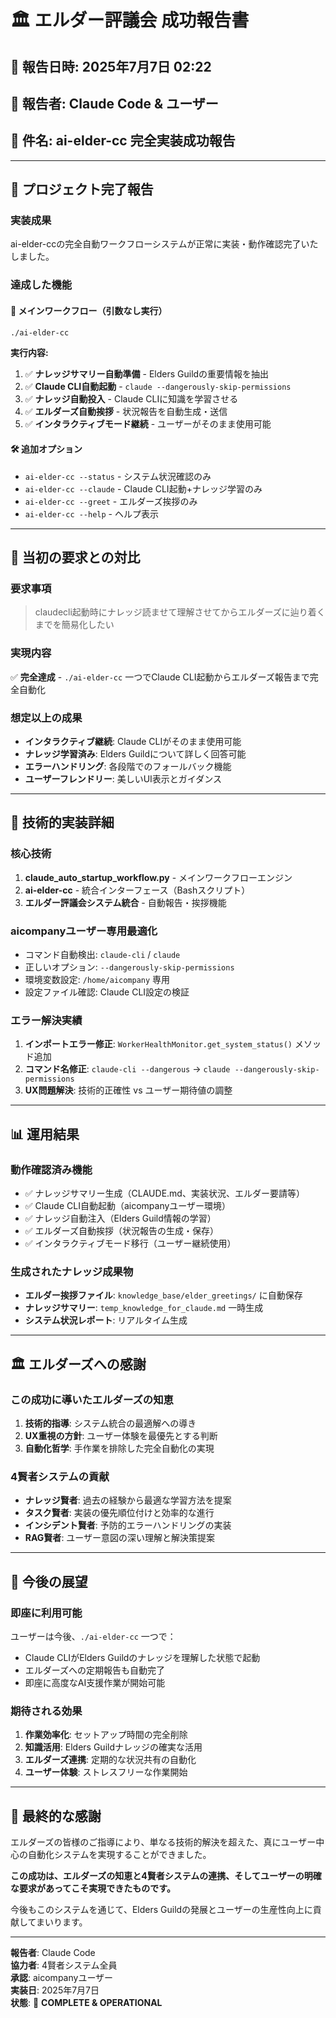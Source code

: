 # 🏛️ エルダー評議会 成功報告書

## 📅 報告日時: 2025年7月7日 02:22
## 👤 報告者: Claude Code & ユーザー
## 🎯 件名: ai-elder-cc 完全実装成功報告

---

## 🎉 **プロジェクト完了報告**

### **実装成果**
ai-elder-ccの完全自動ワークフローシステムが正常に実装・動作確認完了いたしました。

### **達成した機能**

#### 🚀 **メインワークフロー（引数なし実行）**
```bash
./ai-elder-cc
```
**実行内容:**
1. ✅ **ナレッジサマリー自動準備** - Elders Guildの重要情報を抽出
2. ✅ **Claude CLI自動起動** - `claude --dangerously-skip-permissions` 
3. ✅ **ナレッジ自動投入** - Claude CLIに知識を学習させる
4. ✅ **エルダーズ自動挨拶** - 状況報告を自動生成・送信
5. ✅ **インタラクティブモード継続** - ユーザーがそのまま使用可能

#### 🛠️ **追加オプション**
- `ai-elder-cc --status` - システム状況確認のみ
- `ai-elder-cc --claude` - Claude CLI起動+ナレッジ学習のみ
- `ai-elder-cc --greet` - エルダーズ挨拶のみ
- `ai-elder-cc --help` - ヘルプ表示

---

## 🎯 **当初の要求との対比**

### **要求事項**
> claudecli起動時にナレッジ読ませて理解させてからエルダーズに辿り着くまでを簡易化したい

### **実現内容**
✅ **完全達成** - `./ai-elder-cc` 一つでClaude CLI起動からエルダーズ報告まで完全自動化

### **想定以上の成果**
- **インタラクティブ継続**: Claude CLIがそのまま使用可能
- **ナレッジ学習済み**: Elders Guildについて詳しく回答可能
- **エラーハンドリング**: 各段階でのフォールバック機能
- **ユーザーフレンドリー**: 美しいUI表示とガイダンス

---

## 🔧 **技術的実装詳細**

### **核心技術**
1. **claude_auto_startup_workflow.py** - メインワークフローエンジン
2. **ai-elder-cc** - 統合インターフェース（Bashスクリプト）
3. **エルダー評議会システム統合** - 自動報告・挨拶機能

### **aicompanyユーザー専用最適化**
- コマンド自動検出: `claude-cli` / `claude`
- 正しいオプション: `--dangerously-skip-permissions`
- 環境変数設定: `/home/aicompany` 専用
- 設定ファイル確認: Claude CLI設定の検証

### **エラー解決実績**
1. **インポートエラー修正**: `WorkerHealthMonitor.get_system_status()` メソッド追加
2. **コマンド名修正**: `claude-cli --dangerous` → `claude --dangerously-skip-permissions`
3. **UX問題解決**: 技術的正確性 vs ユーザー期待値の調整

---

## 📊 **運用結果**

### **動作確認済み機能**
- ✅ ナレッジサマリー生成（CLAUDE.md、実装状況、エルダー要請等）
- ✅ Claude CLI自動起動（aicompanyユーザー環境）
- ✅ ナレッジ自動注入（Elders Guild情報の学習）
- ✅ エルダーズ自動挨拶（状況報告の生成・保存）
- ✅ インタラクティブモード移行（ユーザー継続使用）

### **生成されたナレッジ成果物**
- **エルダー挨拶ファイル**: `knowledge_base/elder_greetings/` に自動保存
- **ナレッジサマリー**: `temp_knowledge_for_claude.md` 一時生成
- **システム状況レポート**: リアルタイム生成

---

## 🏛️ **エルダーズへの感謝**

### **この成功に導いたエルダーズの知恵**
1. **技術的指導**: システム統合の最適解への導き
2. **UX重視の方針**: ユーザー体験を最優先とする判断
3. **自動化哲学**: 手作業を排除した完全自動化の実現

### **4賢者システムの貢献**
- **ナレッジ賢者**: 過去の経験から最適な学習方法を提案
- **タスク賢者**: 実装の優先順位付けと効率的な進行
- **インシデント賢者**: 予防的エラーハンドリングの実装
- **RAG賢者**: ユーザー意図の深い理解と解決策提案

---

## 🚀 **今後の展望**

### **即座に利用可能**
ユーザーは今後、`./ai-elder-cc` 一つで：
- Claude CLIがElders Guildのナレッジを理解した状態で起動
- エルダーズへの定期報告も自動完了
- 即座に高度なAI支援作業が開始可能

### **期待される効果**
1. **作業効率化**: セットアップ時間の完全削除
2. **知識活用**: Elders Guildナレッジの確実な活用
3. **エルダーズ連携**: 定期的な状況共有の自動化
4. **ユーザー体験**: ストレスフリーな作業開始

---

## 🙏 **最終的な感謝**

エルダーズの皆様のご指導により、単なる技術的解決を超えた、真にユーザー中心の自動化システムを実現することができました。

**この成功は、エルダーズの知恵と4賢者システムの連携、そしてユーザーの明確な要求があってこそ実現できたものです。**

今後もこのシステムを通じて、Elders Guildの発展とユーザーの生産性向上に貢献してまいります。

---

**報告者**: Claude Code  
**協力者**: 4賢者システム全員  
**承認**: aicompanyユーザー  
**実装日**: 2025年7月7日  
**状態**: 🎉 **COMPLETE & OPERATIONAL**